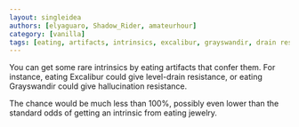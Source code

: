 ```yaml
---
layout: singleidea
authors: [elyaguaro, Shadow_Rider, amateurhour]
category: [vanilla]
tags: [eating, artifacts, intrinsics, excalibur, grayswandir, drain resistance, hallucination resistance]
---
```

You can get some rare intrinsics by eating artifacts that confer them. For
instance, eating Excalibur could give level-drain resistance, or eating
Grayswandir could give hallucination resistance.

The chance would be much less than 100%, possibly even lower than the standard
odds of getting an intrinsic from eating jewelry.
